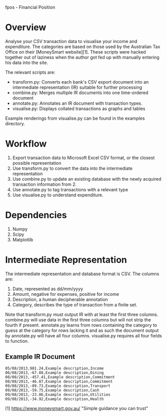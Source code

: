 fpos - Financial Position

Overview
========

Analyse your CSV transaction data to visualise your income and expenditure.
The categories are based on those used by the Australian Tax Office on their
[MoneySmart website][1]. These scripts were hacked together out of laziness
when the author got fed up with manually entering his data into the site.

The relevant scripts are:

* transform.py: Converts each bank's CSV export document into an intermediate
    representation (IR) suitable for further processing
* combine.py: Merges multiple IR documents into one time-ordered document
* annotate.py: Annotates an IR document with transaction types.
* visualise.py: Displays collated transactions as graphs and tables

Example renderings from visualise.py can be found in the examples directory.

Workflow
========

1. Export transaction data to Microsoft Excel CSV format, or the closest
   possible representation
2. Use transform.py to convert the data into the intermediate representation
3. Use combine.py to update an existing database with the newly acquired
   transaction information from 2.
4. Use annotate.py to tag transactions with a relevant type
5. Use visualise.py to understand expenditure.

Dependencies
============

1. Numpy
2. Scipy
3. Matplotlib

Intermediate Representation
===========================

The intermediate representation and database format is CSV. The columns are:

1. Date, represented as dd/mm/yyyy
2. Amount, negative for expenses, positive for income
3. Description, a human decipherable annotation
4. Category, describes the type of transaction from a finite set.

Note that transform.py must output IR with at least the first three columns.
combine.py will use data in the first three columns but will not strip the
fourth if present. annotate.py learns from rows containing the category to
guess at the category for rows lacking it and as such the document output by
annotate.py will have all four columns. visualise.py requires all four fields
to function.

Example IR Document
-------------------

    05/08/2013,981.24,Example description,Income
    06/08/2013,-67.88,Example description,Dining
    08/08/2013,-457.41,Example description,Commitment
    08/08/2013,-46.87,Example description,Commitment
    09/08/2013,-89.73,Example description,Transport
    09/08/2013,-59.75,Example description,Cash
    09/08/2013,-23.86,Example description,Utilities
    09/08/2013,-34.92,Example description,Health

[1] https://www.moneysmart.gov.au/ "Simple guidance you can trust"
